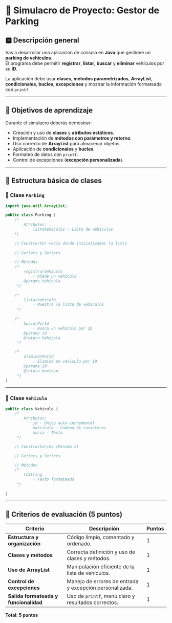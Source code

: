 
# 🚗 Simulacro de Proyecto: Gestor de Parking

## 🅿️ Descripción general
Vas a desarrollar una aplicación de consola en **Java** que gestione un **parking de vehículos**.  
El programa debe permitir **registrar**, **listar**, **buscar** y **eliminar** vehículos por su **ID**.

La aplicación debe usar **clases**, **métodos parametrizados**, **ArrayList**, **condicionales**, **bucles**, **excepciones** y mostrar la información formateada con `printf`.

---

## 🎯 Objetivos de aprendizaje
Durante el simulacro deberás demostrar:

- Creación y uso de **clases** y **atributos estáticos**.  
- Implementación de **métodos con parámetros y retorno**.  
- Uso correcto de **ArrayList** para almacenar objetos.  
- Aplicación de **condicionales** y **bucles**.  
- Formateo de datos con `printf`.  
- Control de excepciones (**excepción personalizada**).

---

## 🚙 Estructura básica de clases

### 🏢 Clase `Parking`
```java
import java.util.ArrayList;

public class Parking {
    /*
        Atributos:
            listaVehiculos - Lista de Vehículos
    */

    // Constructor vacío donde inicializamos la lista
    
    // Getters y Setters

    // Métodos
    /*
        registrarVehiculo
            - Añade un vehículo
        @params Vehiculo
     */

    /*
        listarVehiculo
            - Muestra la lista de vehículos
     */
    
    /*
        buscarPorId
            - Busca un vehículo por ID
        @params id
        @return Vehiculo
     */

    /*
        eliminarPorId
            - Elimina un vehículo por ID
        @params id
        @return boolean
     */
}
```

---

### 🚗 Clase `Vehiculo`
```java
public class Vehiculo {
    /*
        Atributos:
            id - Único auto-incremental
            matricula - Cadena de caracteres
            marca - Texto
     */

    // Constructor/es (Mínimo 2)

    // Getters y Setters

    // Métodos
    /*
        toString
            - Texto formateado
     */
    
}
```

---

## 🧾 Criterios de evaluación (5 puntos)

| Criterio | Descripción | Puntos |
|-----------|--------------|--------|
| **Estructura y organización** | Código limpio, comentado y ordenado. | 1 |
| **Clases y métodos** | Correcta definición y uso de clases y métodos. | 1 |
| **Uso de ArrayList** | Manipulación eficiente de la lista de vehículos. | 1 |
| **Control de excepciones** | Manejo de errores de entrada y excepción personalizada. | 1 |
| **Salida formateada y funcionalidad** | Uso de `printf`, menú claro y resultados correctos. | 1 |

**Total: 5 puntos**
